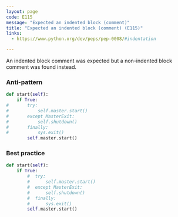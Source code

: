 ```yaml
---
layout: page
code: E115
message: "Expected an indented block (comment)"
title: "Expected an indented block (comment) (E115)"
links:
  - https://www.python.org/dev/peps/pep-0008/#indentation

---
```


An indented block comment was expected but a non-indented block comment was found instead.

### Anti-pattern

```python
def start(self):
    if True:
#       try:
#           self.master.start()
#       except MasterExit:
#           self.shutdown()
#       finally:
#           sys.exit()
        self.master.start()
```

### Best practice

```python
def start(self):
    if True:
        #  try:
        #      self.master.start()
        #  except MasterExit:
        #      self.shutdown()
        #  finally:
        #      sys.exit()
        self.master.start()
```
